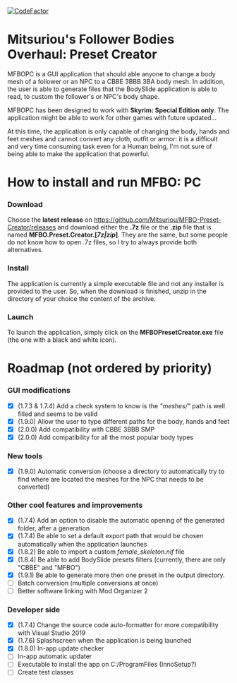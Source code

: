 [![CodeFactor](https://www.codefactor.io/repository/github/mitsuriou/mfbo-preset-creator/badge)](https://www.codefactor.io/repository/github/mitsuriou/mfbo-preset-creator)

# Mitsuriou's Follower Bodies Overhaul: Preset Creator
MFBOPC is a GUI application that should able anyone to change a body mesh of a follower or an NPC to a CBBE 3BBB 3BA body mesh.
In addition, the user is able to generate files that the BodySlide application is able to read, to custom the follower's or NPC's body shape.

MFBOPC has been designed to work with **Skyrim: Special Edition only**. The application might be able to work for other games with future updated...

At this time, the application is only capable of changing the body, hands and feet meshes and cannot convert any cloth, outfit or armor: it is a difficult and very time consuming task even for a Human being, I'm not sure of being able to make the application that powerful.

# How to install and run MFBO: PC
### Download
Choose the **latest release** on https://github.com/Mitsuriou/MFBO-Preset-Creator/releases and download either the **.7z** file or the **.zip** file that is named **MFBO.Preset.Creator.[*7z|zip*]**. They are the same, but some people do not know how to open .7z files, so I try to always provide both alternatives.

### Install
The application is currently a simple executable file and not any installer is provided to the user. So, when the download is finished, unzip in the directory of your choice the content of the archive.

### Launch
To launch the application, simply click on the **MFBOPresetCreator.exe** file (the one with a black and white icon).

# Roadmap (not ordered by priority)
### GUI modifications
- [X] (1.7.3 & 1.7.4) Add a check system to know is the *"meshes/"* path is well filled and seems to be valid
- [X] (1.9.0) Allow the user to type different paths for the body, hands and feet
- [X] (2.0.0) Add compatibility with CBBE 3BBB SMP
- [X] (2.0.0) Add compatibility for all the most popular body types

### New tools
- [X] (1.9.0) Automatic conversion (choose a directory to automatically try to find where are located the meshes for the NPC that needs to be converted)

### Other cool features and improvements
- [X] (1.7.4) Add an option to disable the automatic opening of the generated folder, after a generation
- [X] (1.7.4) Be able to set a default export path that would be chosen automatically when the application launches
- [X] (1.8.2) Be able to import a custom *female_skeleton.nif* file
- [X] (1.8.4) Be able to add BodySlide presets filters (currently, there are only "CBBE" and "MFBO")
- [X] (1.9.1) Be able to generate more then one preset in the output directory.
- [ ] Batch conversion (multiple conversions at once)
- [ ] Better software linking with Mod Organizer 2

### Developer side
- [X] (1.7.4) Change the source code auto-formatter for more compatibility with Visual Studio 2019
- [X] (1.7.6) Splashscreen when the application is being launched
- [X] (1.8.0) In-app update checker
- [ ] In-app automatic updater
- [ ] Executable to install the app on C:/ProgramFiles (InnoSetup?)
- [ ] Create test classes
